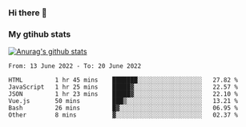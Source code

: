 ### Hi there 👋

### My gtihub stats

[![Anurag's github stats](https://github-readme-stats.vercel.app/api?username=gaozhidong)](https://github.com/gaozhidong/github-readme-stats)

<!--START_SECTION:waka-->

```text
From: 13 June 2022 - To: 20 June 2022

HTML         1 hr 45 mins    ███████░░░░░░░░░░░░░░░░░░   27.82 %
JavaScript   1 hr 25 mins    █████▓░░░░░░░░░░░░░░░░░░░   22.57 %
JSON         1 hr 23 mins    █████▓░░░░░░░░░░░░░░░░░░░   22.10 %
Vue.js       50 mins         ███▒░░░░░░░░░░░░░░░░░░░░░   13.21 %
Bash         26 mins         █▓░░░░░░░░░░░░░░░░░░░░░░░   06.95 %
Other        8 mins          ▓░░░░░░░░░░░░░░░░░░░░░░░░   02.37 %
```

<!--END_SECTION:waka-->